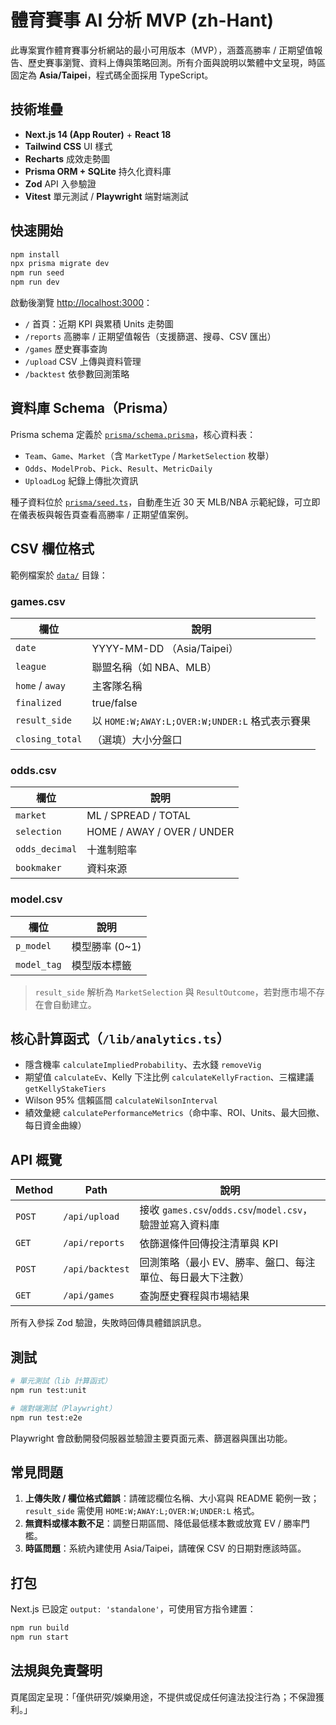 # 體育賽事 AI 分析 MVP (zh-Hant)

此專案實作體育賽事分析網站的最小可用版本（MVP），涵蓋高勝率 / 正期望值報告、歷史賽事瀏覽、資料上傳與策略回測。所有介面與說明以繁體中文呈現，時區固定為 **Asia/Taipei**，程式碼全面採用 TypeScript。

## 技術堆疊

- **Next.js 14 (App Router)** + **React 18**
- **Tailwind CSS** UI 樣式
- **Recharts** 成效走勢圖
- **Prisma ORM + SQLite** 持久化資料庫
- **Zod** API 入參驗證
- **Vitest** 單元測試 / **Playwright** 端對端測試

## 快速開始

```bash
npm install
npx prisma migrate dev
npm run seed
npm run dev
```

啟動後瀏覽 <http://localhost:3000>：

- `/` 首頁：近期 KPI 與累積 Units 走勢圖
- `/reports` 高勝率 / 正期望值報告（支援篩選、搜尋、CSV 匯出）
- `/games` 歷史賽事查詢
- `/upload` CSV 上傳與資料管理
- `/backtest` 依參數回測策略

## 資料庫 Schema（Prisma）

Prisma schema 定義於 [`prisma/schema.prisma`](./prisma/schema.prisma)，核心資料表：

- `Team`、`Game`、`Market`（含 `MarketType` / `MarketSelection` 枚舉）
- `Odds`、`ModelProb`、`Pick`、`Result`、`MetricDaily`
- `UploadLog` 紀錄上傳批次資訊

種子資料位於 [`prisma/seed.ts`](./prisma/seed.ts)，自動產生近 30 天 MLB/NBA 示範紀錄，可立即在儀表板與報告頁查看高勝率 / 正期望值案例。

## CSV 欄位格式

範例檔案於 [`data/`](./data) 目錄：

### games.csv

| 欄位 | 說明 |
| --- | --- |
| `date` | YYYY-MM-DD （Asia/Taipei） |
| `league` | 聯盟名稱（如 NBA、MLB） |
| `home` / `away` | 主客隊名稱 |
| `finalized` | true/false |
| `result_side` | 以 `HOME:W;AWAY:L;OVER:W;UNDER:L` 格式表示賽果 |
| `closing_total` | （選填）大小分盤口 |

### odds.csv

| 欄位 | 說明 |
| --- | --- |
| `market` | ML / SPREAD / TOTAL |
| `selection` | HOME / AWAY / OVER / UNDER |
| `odds_decimal` | 十進制賠率 |
| `bookmaker` | 資料來源 |

### model.csv

| 欄位 | 說明 |
| --- | --- |
| `p_model` | 模型勝率 (0~1) |
| `model_tag` | 模型版本標籤 |

> `result_side` 解析為 `MarketSelection` 與 `ResultOutcome`，若對應市場不存在會自動建立。

## 核心計算函式（`/lib/analytics.ts`）

- 隱含機率 `calculateImpliedProbability`、去水錢 `removeVig`
- 期望值 `calculateEv`、Kelly 下注比例 `calculateKellyFraction`、三檔建議 `getKellyStakeTiers`
- Wilson 95% 信賴區間 `calculateWilsonInterval`
- 績效彙總 `calculatePerformanceMetrics`（命中率、ROI、Units、最大回撤、每日資金曲線）

## API 概覽

| Method | Path | 說明 |
| --- | --- | --- |
| `POST` | `/api/upload` | 接收 `games.csv`/`odds.csv`/`model.csv`，驗證並寫入資料庫 |
| `GET` | `/api/reports` | 依篩選條件回傳投注清單與 KPI |
| `POST` | `/api/backtest` | 回測策略（最小 EV、勝率、盤口、每注單位、每日最大下注數） |
| `GET` | `/api/games` | 查詢歷史賽程與市場結果 |

所有入參採 Zod 驗證，失敗時回傳具體錯誤訊息。

## 測試

```bash
# 單元測試（lib 計算函式）
npm run test:unit

# 端對端測試（Playwright）
npm run test:e2e
```

Playwright 會啟動開發伺服器並驗證主要頁面元素、篩選器與匯出功能。

## 常見問題

1. **上傳失敗 / 欄位格式錯誤**：請確認欄位名稱、大小寫與 README 範例一致；`result_side` 需使用 `HOME:W;AWAY:L;OVER:W;UNDER:L` 格式。
2. **無資料或樣本數不足**：調整日期區間、降低最低樣本數或放寬 EV / 勝率門檻。
3. **時區問題**：系統內建使用 Asia/Taipei，請確保 CSV 的日期對應該時區。

## 打包

Next.js 已設定 `output: 'standalone'`，可使用官方指令建置：

```bash
npm run build
npm run start
```


## 法規與免責聲明

頁尾固定呈現：「僅供研究/娛樂用途，不提供或促成任何違法投注行為；不保證獲利。」
